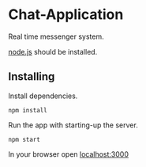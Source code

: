 # Chat-Application
Real time messenger system.

[node.js](https://nodejs.org/en/) should be installed.

## Installing
Install dependencies.
```
npm install
```
Run the app with starting-up the server.
```
npm start
```
In your browser open [localhost:3000](http://localhost:3000/)
